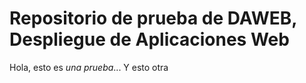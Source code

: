 Repositorio de prueba de DAWEB, Despliegue de Aplicaciones Web
==============================================================
Hola, esto es *una prueba*...
Y esto otra
